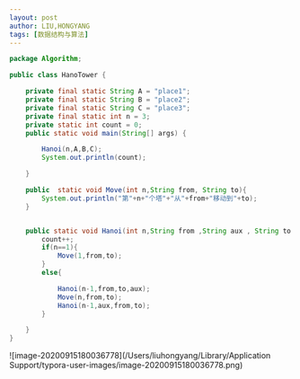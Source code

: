 ```yaml
---
layout: post
author: LIU,HONGYANG
tags: [数据结构与算法]
---
```








```java
package Algorithm;

public class HanoTower {

    private final static String A = "place1";
    private final static String B = "place2";
    private final static String C = "place3";
    private final static int n = 3;
    private static int count = 0;
    public static void main(String[] args) {

        Hanoi(n,A,B,C);
        System.out.println(count);

    }

    public  static void Move(int n,String from, String to){
        System.out.println("第"+n+"个塔"+"从"+from+"移动到"+to);
    }


    public static void Hanoi(int n,String from ,String aux , String to ){
        count++;
        if(n==1){
            Move(1,from,to);
        }
        else{

            Hanoi(n-1,from,to,aux);
            Move(n,from,to);
            Hanoi(n-1,aux,from,to);
        }

    }
}

```



![image-20200915180036778](/Users/liuhongyang/Library/Application Support/typora-user-images/image-20200915180036778.png)